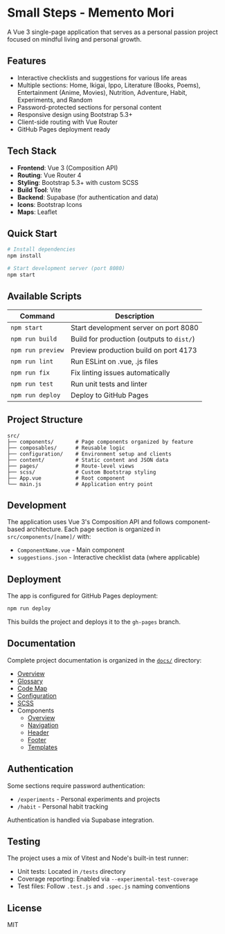 # Small Steps - Memento Mori

A Vue 3 single-page application that serves as a personal passion project focused on mindful living and personal growth.

## Features

- Interactive checklists and suggestions for various life areas
- Multiple sections: Home, Ikigai, Ippo, Literature (Books, Poems), Entertainment (Anime, Movies), Nutrition, Adventure, Habit, Experiments, and Random
- Password-protected sections for personal content
- Responsive design using Bootstrap 5.3+
- Client-side routing with Vue Router
- GitHub Pages deployment ready

## Tech Stack

- **Frontend**: Vue 3 (Composition API)
- **Routing**: Vue Router 4
- **Styling**: Bootstrap 5.3+ with custom SCSS
- **Build Tool**: Vite
- **Backend**: Supabase (for authentication and data)
- **Icons**: Bootstrap Icons
- **Maps**: Leaflet

## Quick Start

```sh
# Install dependencies
npm install

# Start development server (port 8080)
npm start
```

## Available Scripts

| Command           | Description                                   |
| ----------------- | --------------------------------------------- |
| `npm start`       | Start development server on port 8080         |
| `npm run build`   | Build for production (outputs to `dist/`)     |
| `npm run preview` | Preview production build on port 4173         |
| `npm run lint`    | Run ESLint on .vue, .js files                 |
| `npm run fix`     | Fix linting issues automatically              |
| `npm run test`    | Run unit tests and linter                     |
| `npm run deploy`  | Deploy to GitHub Pages                        |

## Project Structure

```
src/
├── components/       # Page components organized by feature
├── composables/      # Reusable logic
├── configuration/    # Environment setup and clients
├── content/          # Static content and JSON data
├── pages/            # Route-level views
├── scss/             # Custom Bootstrap styling
├── App.vue           # Root component
└── main.js           # Application entry point
```

## Development

The application uses Vue 3's Composition API and follows component-based architecture. Each page section is organized in `src/components/[name]/` with:

- `ComponentName.vue` - Main component
- `suggestions.json` - Interactive checklist data (where applicable)

## Deployment

The app is configured for GitHub Pages deployment:

```sh
npm run deploy
```

This builds the project and deploys it to the `gh-pages` branch.

## Documentation

Complete project documentation is organized in the [`docs/`](docs/README.md) directory:

- [Overview](docs/overview.md)
- [Glossary](docs/glossary.md)
- [Code Map](docs/codemap.md)
- [Configuration](docs/configuration.md)
- [SCSS](docs/scss.md)
- Components
  - [Overview](docs/components/README.md)
  - [Navigation](docs/components/layout/navigation.md)
  - [Header](docs/components/layout/header.md)
  - [Footer](docs/components/layout/footer.md)
  - [Templates](docs/components/shared/templates.md)

## Authentication

Some sections require password authentication:

- `/experiments` - Personal experiments and projects
- `/habit` - Personal habit tracking

Authentication is handled via Supabase integration.

## Testing

The project uses a mix of Vitest and Node's built-in test runner:

- Unit tests: Located in `/tests` directory
- Coverage reporting: Enabled via `--experimental-test-coverage`
- Test files: Follow `.test.js` and `.spec.js` naming conventions

## License

MIT
